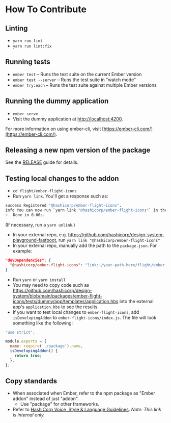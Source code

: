 # How To Contribute

## Linting

* `yarn run lint`
* `yarn run lint:fix`

## Running tests

* `ember test` – Runs the test suite on the current Ember version
* `ember test --server` – Runs the test suite in "watch mode"
* `ember try:each` – Runs the test suite against multiple Ember versions

## Running the dummy application

* `ember serve`
* Visit the dummy application at [http://localhost:4200](http://localhost:4200).

For more information on using ember-cli, visit [https://ember-cli.com/](https://ember-cli.com/).

## Releasing a new npm version of the package

See the [RELEASE](../RELEASE.md) guide for details.

## Testing local changes to the addon

* `cd flight/ember-flight-icons`
* Run `yarn link`. You'll get a response such as:

```bash
success Registered "@hashicorp/ember-flight-icons".
info You can now run `yarn link "@hashicorp/ember-flight-icons"` in the projects where you want to use this package and it will be used instead.
✨  Done in 0.06s.
```

(If necessary, run a `yarn unlink`.)

* In your external repo, e.g. https://github.com/hashicorp/design-system-playground-fastboot, run `yarn link "@hashicorp/ember-flight-icons"`
* In your external repo, manually add the path to the `package.json`. For example:

```json
"devDependencies": {
  "@hashicorp/ember-flight-icons": "link:~/your-path-here/flight/ember-flight-icons",
}
```

* Run `yarn` or `yarn install`
* You may need to copy code such as https://github.com/hashicorp/design-system/blob/main/packages/ember-flight-icons/tests/dummy/app/templates/application.hbs into the external app's `application.hbs` to see the results.
* If you want to test local changes to `ember-flight-icons`, add `isDevelopingAddon` to `ember-flight-icons/index.js`. The file will look something like the following:

```js
'use strict';

module.exports = {
  name: require('./package').name,
  isDevelopingAddon() {
    return true;
  },
};
```

## Copy standards

* When associated when Ember, refer to the npm package as "Ember addon" instead of just "addon".
  * Use "package" for other frameworks.
* Refer to [HashiCorp Voice, Style & Language Guidelines](https://docs.google.com/document/d/1MRvGd6tS5JkIwl_GssbyExkMJqOXKeUE00kSEtFi8m8/edit). _Note: This link is internal only._
